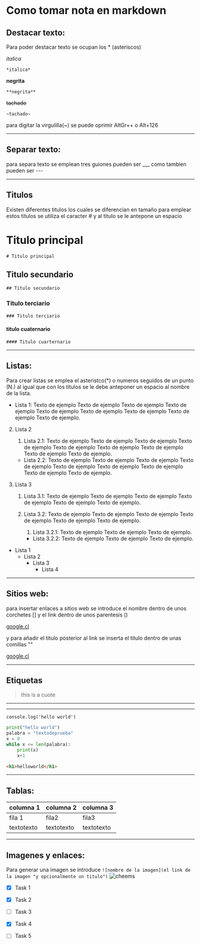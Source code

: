 # Como tomar nota en markdown
## Destacar texto:

Para poder destacar texto se ocupan los * (asteriscos)

*italica*

    *italica*

**negrita**

    **negrita**

~~tachado~~

    ~tachado~

para digitar la virgulilla(~) se puede oprimir AltGr++ o Alt+126

___

## Separar texto:
para separa texto se emplean tres guiones
pueden ser ___ como tambien pueden ser ---
___

## Titulos
Existen diferentes titulos los cuales se diferencian en tamaño
para emplear estos titulos se utiliza el caracter # y al titulo se le antepone un espacio

# Titulo principal
    # Titulo principal

## Titulo secundario
    ## Titulo secundario

### Titulo terciario
    ### Titulo terciario

#### titulo cuaternario
    #### Titulo cuarternario
___
## Listas:
Para crear listas se emplea el asteristco(*) o numeros seguidos de un punto (N.) al igual que con los titulos se le debe anteponer un espacio al nombre de la lista.
* Lista 1:
Texto de ejemplo Texto de ejemplo Texto de ejemplo Texto de ejemplo Texto de ejemplo Texto de ejemplo Texto de ejemplo Texto de ejemplo Texto de ejemplo.

2. Lista 2
    1. Lista 2.1:
    Texto de ejemplo Texto de ejemplo Texto de ejemplo Texto de ejemplo Texto de ejemplo Texto de ejemplo Texto de ejemplo Texto de ejemplo Texto de ejemplo.
    * Lista 2.2:
    Texto de ejemplo Texto de ejemplo Texto de ejemplo Texto de ejemplo Texto de ejemplo Texto de ejemplo Texto de ejemplo Texto de ejemplo Texto de ejemplo.

3. Lista 3
    1. Lista 3.1:
    Texto de ejemplo Texto de ejemplo Texto de ejemplo Texto de ejemplo Texto de ejemplo Texto de ejemplo.
    
    2. Lista 3.2:
    Texto de ejemplo Texto de ejemplo Texto de ejemplo Texto de ejemplo Texto de ejemplo Texto de ejemplo.

        1. Lista 3.2.1:
        Texto de ejemplo Texto de ejemplo Texto de ejemplo.

        * Lista 3.2.2:
        Texto de ejemplo Texto de ejemplo Texto de ejemplo.


* Lista 1
    * Lista 2
        * Lista 3
            * Lista 4
___
## Sitios web:

para insertar enlaces a sitios web se introduce el nombre dentro de unos corchetes [] y el link dentro de unos parentesis ()

[google.cl](https:://www.google.cl)

y para añadir el titulo posterior al link se inserta el titulo dentro de unas comillas ""

[google.cl](https:://www.google.cl "google")
___
## Etiquetas
>this is a cuote
---
___
`console.log('hello world')`

```python
print("hello world")
palabra = "textodeprueba"
x = 0
while x <= len(palabra):
    print(x)
    x+1
```

```html
<h1>helloworld</h1>
```
---
## Tablas:

|   columna 1   |   columna 2   |   columna 3   |
|       -       |       -       |       -       |
|   fila 1      |     fila2     |       fila3   |
| textotexto    | textotexto    | textotexto    |

---
## Imagenes y enlaces:

Para generar una imagen se introduce 
`![nombre de la imagen](el link de la imagen "y opcionalmente un titulo")`
![cheems](https://e.rpp-noticias.io/normal/2020/05/28/254125_948850.jpg "cheems+swholedoge")

<!-- github markdown-->
* [x] Task 1
* [x] Task 2
* [ ] Task 3
* [x] Task 4
* [ ] Task 5






